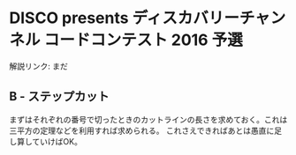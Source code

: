# DISCO presents ディスカバリーチャンネル コードコンテスト 2016 予選

解説リンク: まだ

## B - ステップカット

まずはそれぞれの番号で切ったときのカットラインの長さを求めておく。これは三平方の定理などを利用すれば求められる。
これさえできればあとは愚直に足し算していけばOK。
